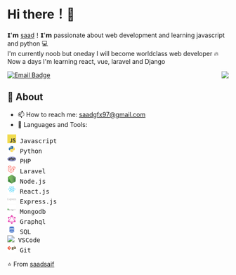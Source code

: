 # Hi there！👋


𝗜'𝗺 [saad](https://github.com/saadsaif97)！𝗜'𝗺 passionate about web development and learning javascript and python 💻 <br />
I'm currently noob but oneday I will become worldclass web developer :fire: <br/>
Now a days I'm learning react, vue, laravel and Django

[![Email Badge](https://img.shields.io/badge/-Email-c14438?style=flat-square&logo=Gmail&logoColor=white&link=mailto:saadgfx97@gmail.com)](mailto:saadgfx97@gmail.com)
<img align="right" src="https://github-readme-stats.vercel.app/api?username=saadsaif97&show_icons=true&hide_border=true">

## 🧐 About

- 📫 How to reach me: saadgfx97@gmail.com
- 🌱 Languages and Tools: 

<pre>
<code><img height="20" src="https://raw.githubusercontent.com/github/explore/80688e429a7d4ef2fca1e82350fe8e3517d3494d/topics/javascript/javascript.png"></code> Javascript
<code><img height="20" src="https://raw.githubusercontent.com/github/explore/80688e429a7d4ef2fca1e82350fe8e3517d3494d/topics/python/python.png"></code> Python
<code><img height="20" src="https://raw.githubusercontent.com/github/explore/80688e429a7d4ef2fca1e82350fe8e3517d3494d/topics/php/php.png"></code> PHP
<code><img height="20" src="https://raw.githubusercontent.com/github/explore/80688e429a7d4ef2fca1e82350fe8e3517d3494d/topics/laravel/laravel.png"></code> Laravel
<code><img height="20" src="https://raw.githubusercontent.com/github/explore/80688e429a7d4ef2fca1e82350fe8e3517d3494d/topics/nodejs/nodejs.png"></code> Node.js
<code><img height="20" src="https://raw.githubusercontent.com/github/explore/80688e429a7d4ef2fca1e82350fe8e3517d3494d/topics/react/react.png"></code> React.js
<code><img height="20" src="https://raw.githubusercontent.com/github/explore/80688e429a7d4ef2fca1e82350fe8e3517d3494d/topics/express/express.png"></code> Express.js
<code><img height="20" src="https://raw.githubusercontent.com/github/explore/80688e429a7d4ef2fca1e82350fe8e3517d3494d/topics/mongodb/mongodb.png"></code> Mongodb
<code><img height="20" src="https://raw.githubusercontent.com/github/explore/80688e429a7d4ef2fca1e82350fe8e3517d3494d/topics/graphql/graphql.png"></code> Graphql
<code><img height="20" src="https://raw.githubusercontent.com/github/explore/80688e429a7d4ef2fca1e82350fe8e3517d3494d/topics/sql/sql.png"></code> SQL
<code><img height="20" src="https://cdn.svgporn.com/logos/visual-studio-code.svg"></code> VSCode
<code><img height="20" src="https://raw.githubusercontent.com/github/explore/80688e429a7d4ef2fca1e82350fe8e3517d3494d/topics/git/git.png"></code> Git
</pre>

⭐️ From [saadsaif](https://github.com/saadsaif97)
